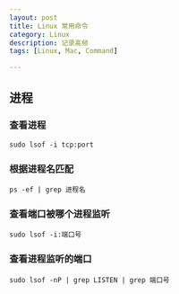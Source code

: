 ```yaml
---
layout: post
title: Linux 常用命令
category: Linux
description: 记录高频
tags: [Linux, Mac, Command]

---
```


## 进程

### 查看进程

```shell
sudo lsof -i tcp:port
```



### 根据进程名匹配

```shell
ps -ef | grep 进程名
```

### 查看端口被哪个进程监听

```shell
sudo lsof -i:端口号
```

### 查看进程监听的端口

``` shell
sudo lsof -nP | grep LISTEN | grep 端口号
```



